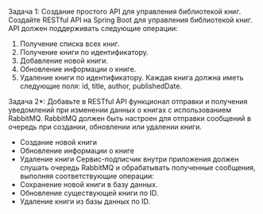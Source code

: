 Задача 1: Создание простого API для управления библиотекой книг.
Создайте RESTful API на Spring Boot для управления библиотекой книг. API должен поддерживать следующие операции:
1.	Получение списка всех книг.
2.	Получение книги по идентификатору.
3.	Добавление новой книги.
4.	Обновление информации о книге.
5.	Удаление книги по идентификатору.
Каждая книга должна иметь следующие поля: id, title, author, publishedDate.


Задача 2*: Добавьте в RESTful API функционал отправки и получения уведомлений при изменении данных о книгах с использованием RabbitMQ.
 RabbitMQ должен быть настроен для отправки сообщений в очередь при создании, обновлении или удалении книги.
- Создание новой книги 
- Обновление информации о книге
- Удаление книги 
Сервис-подписчик внутри приложения должен слушать очередь RabbitMQ и обрабатывать полученные сообщения, выполняя соответствующие операции:
- Сохранение новой книги в базу данных.
- Обновление существующей книги по ID.
- Удаление книги из базы данных по ID.
